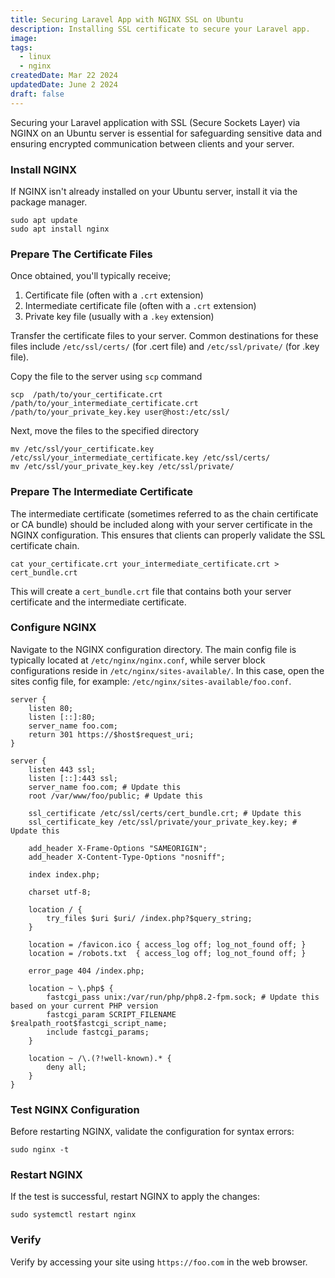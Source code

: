 ```yaml
---
title: Securing Laravel App with NGINX SSL on Ubuntu
description: Installing SSL certificate to secure your Laravel app.
image:
tags:
  - linux
  - nginx
createdDate: Mar 22 2024
updatedDate: June 2 2024
draft: false
---
```


Securing your Laravel application with SSL (Secure Sockets Layer) via NGINX on an Ubuntu server is essential for safeguarding sensitive data and ensuring encrypted communication between clients and your server.

### Install NGINX

If NGINX isn't already installed on your Ubuntu server, install it via the package manager.

```shell
sudo apt update
sudo apt install nginx
```

### Prepare The Certificate Files

Once obtained, you'll typically receive;

1. Certificate file (often with a `.crt` extension)
2. Intermediate certificate file (often with a `.crt` extension)
3. Private key file (usually with a `.key` extension)

Transfer the certificate files to your server. Common destinations for these files include `/etc/ssl/certs/` (for .cert file) and `/etc/ssl/private/` (for .key file).

Copy the file to the server using `scp` command

```shell
scp  /path/to/your_certificate.crt /path/to/your_intermediate_certificate.crt /path/to/your_private_key.key user@host:/etc/ssl/
```

Next, move the files to the specified directory

```shell
mv /etc/ssl/your_certificate.key /etc/ssl/your_intermediate_certificate.key /etc/ssl/certs/
mv /etc/ssl/your_private_key.key /etc/ssl/private/
```

### Prepare The Intermediate Certificate

The intermediate certificate (sometimes referred to as the chain certificate or CA bundle) should be included along with your server certificate in the NGINX configuration. This ensures that clients can properly validate the SSL certificate chain.

```shell
cat your_certificate.crt your_intermediate_certificate.crt > cert_bundle.crt
```

This will create a `cert_bundle.crt` file that contains both your server certificate and the intermediate certificate.

### Configure NGINX

Navigate to the NGINX configuration directory. The main config file is typically located at `/etc/nginx/nginx.conf`, while server block configurations reside in `/etc/nginx/sites-available/`. In this case, open the sites config file, for example: `/etc/nginx/sites-available/foo.conf`.

```nginx
server {
    listen 80;
    listen [::]:80;
    server_name foo.com;
    return 301 https://$host$request_uri;
}

server {
    listen 443 ssl;
    listen [::]:443 ssl;
    server_name foo.com; # Update this
    root /var/www/foo/public; # Update this

    ssl_certificate /etc/ssl/certs/cert_bundle.crt; # Update this
    ssl_certificate_key /etc/ssl/private/your_private_key.key; # Update this

    add_header X-Frame-Options "SAMEORIGIN";
    add_header X-Content-Type-Options "nosniff";

    index index.php;

    charset utf-8;

    location / {
        try_files $uri $uri/ /index.php?$query_string;
    }

    location = /favicon.ico { access_log off; log_not_found off; }
    location = /robots.txt  { access_log off; log_not_found off; }

    error_page 404 /index.php;

    location ~ \.php$ {
        fastcgi_pass unix:/var/run/php/php8.2-fpm.sock; # Update this based on your current PHP version
        fastcgi_param SCRIPT_FILENAME $realpath_root$fastcgi_script_name;
        include fastcgi_params;
    }

    location ~ /\.(?!well-known).* {
        deny all;
    }
}
```

### Test NGINX Configuration

Before restarting NGINX, validate the configuration for syntax errors:

```shell
sudo nginx -t
```

### Restart NGINX

If the test is successful, restart NGINX to apply the changes:

```shell
sudo systemctl restart nginx
```

### Verify

Verify by accessing your site using `https://foo.com` in the web browser.

